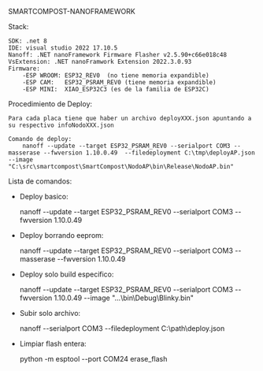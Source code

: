 SMARTCOMPOST-NANOFRAMEWORK 

Stack: 

    SDK: .net 8
    IDE: visual studio 2022 17.10.5
    Nanoff: .NET nanoFramework Firmware Flasher v2.5.90+c66e018c48
    VsExtension: .NET nanoFramwork Extension 2022.3.0.93
    Firmware: 
        -ESP WROOM: ESP32_REV0  (no tiene memoria expandible)
        -ESP CAM:   ESP32_PSRAM_REV0 (tiene memoria expandible)
        -ESP MINI:  XIAO_ESP32C3 (es de la familia de ESP32C)

Procedimiento de Deploy:

    Para cada placa tiene que haber un archivo deployXXX.json apuntando a su respectivo infoNodoXXX.json

    Comando de deploy:
        nanoff --update --target ESP32_PSRAM_REV0 --serialport COM3 --masserase --fwversion 1.10.0.49  --filedeployment C:\tmp\deployAP.json --image "C:\src\smartcompost\SmartCompost\NodoAP\bin\Release\NodoAP.bin"

Lista de comandos:

* Deploy basico:

    nanoff --update --target ESP32_PSRAM_REV0 --serialport COM3 --fwversion 1.10.0.49

* Deploy borrando eeprom:

    nanoff --update --target ESP32_PSRAM_REV0 --serialport COM3 --masserase --fwversion 1.10.0.49

* Deploy solo build especifico:

    nanoff --update --target ESP32_PSRAM_REV0 --serialport COM3 --fwversion 1.10.0.49 --image "...\bin\Debug\Blinky.bin"

* Subir solo archivo:

    nanoff --serialport COM3 --filedeployment C:\path\deploy.json

* Limpiar flash entera:  

    python -m esptool --port COM24 erase_flash

